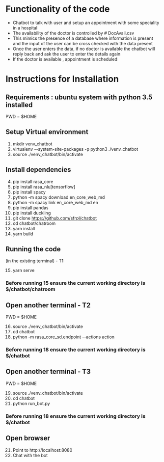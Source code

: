 # Functionality of the code
* Chatbot to talk with user and setup an appointment with some speciality in a hospital
* The availability of the doctor is controlled by # DocAvail.csv
* This mimics the presence of a database where information is present and the input of the user can be cross checked with the data present
* Once the user enters the data, if no doctor is available the chatbot will reply back and ask the user to enter the details again
* If the doctor is available , appointment is scheduled





# Instructions for Installation

## Requirements : ubuntu system with python 3.5 installed

PWD = $HOME

## Setup Virtual environment

1. mkdir venv_chatbot 
2. virtualenv --system-site-packages -p python3 ./venv_chatbot
3. source ./venv_chatbot/bin/activate

## Install dependencies

4. pip install rasa_core
5. pip install rasa_nlu[tensorflow]
6. pip install spacy
7. python -m spacy download en_core_web_md
8. python -m spacy link en_core_web_md en
9. pip install pandas
10. pip install duckling
11. git clone https://github.com/sfrpl/chatbot
12. cd chatbot/chatroom
13. yarn install
14. yarn build

## Running the code
(in the existing terminal) - T1

15. yarn serve
### Before running 15 ensure the current working directory is $/chatbot/chatroom

## Open another terminal - T2
PWD = $HOME

16. source ./venv_chatbot/bin/activate
17. cd chatbot
18. python -m rasa_core_sd.endpoint --actions action
### Before running 18 ensure the current working directory is $/chatbot

## Open another terminal - T3
PWD = $HOME

19. source ./venv_chatbot/bin/activate
20. cd chatbot
21. python run_bot.py
### Before running 18 ensure the current working directory is $/chatbot

## Open browser

21. Point to http://localhost:8080
22. Chat with the bot



    

    


